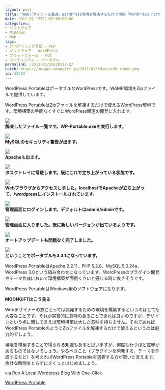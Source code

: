 ```yaml
---
layout: post
title: "Webデザイナーに最適。WordPress環境を解凍するだけで構築「WordPress Portable」"
date: 2012-01-17T21:00:00+09:00
categories:
- ソフトウェア
- Windows
- Web
tags: 
- プログラミング言語 - PHP
- ソフトウェア - WordPress
- プラットフォーム - GUI
- ユーティリティ - ポータブル
permalink: /2012/01/20120117-2/
catch: https://images.moongift.jp/2012/01/3dsearch5_thumb.png
id: 34333
---
```

WordPress PortableはポータブルなWordPressです。WAMP環境をZipファイルで提供しています。

  

WordPress PortableはZipファイルを解凍するだけで使えるWordPress環境です。環境構築の手間なくすぐにWordPress関連の開発に入れます。

  

[![](https://images.moongift.jp/2012/01/3dsearch1_thumb1.png)](https://images.moongift.jp/2012/01/3dsearch11.png)  
**解凍したファイル一覧です。WP-Portable.exeを実行します。**

  

[![](https://images.moongift.jp/2012/01/3dsearch2_thumb.png)](https://images.moongift.jp/2012/01/3dsearch2.png)  
**MySQLのセキュリティ警告が出ます。**

  

[![](https://images.moongift.jp/2012/01/3dsearch3_thumb1.png)](https://images.moongift.jp/2012/01/3dsearch31.png)  
**Apacheも出ます。**

  

[![](https://images.moongift.jp/2012/01/3dsearch4_thumb1.png)](https://images.moongift.jp/2012/01/3dsearch41.png)  
**タスクトレイに常駐します。既にこれで立ち上がっている状態です。**

  

[![](https://images.moongift.jp/2012/01/3dsearch5_thumb.png)](https://images.moongift.jp/2012/01/3dsearch5.png)  
**Webブラウザからアクセスしました。localhostでApacheが立ち上がって、/wordpressにインストールされています。**

  

[![](https://images.moongift.jp/2012/01/3dsearch6_thumb.png)](https://images.moongift.jp/2012/01/3dsearch6.png)  
**管理画面にログインします。デフォルトはadmin/adminです。**

  

[![](https://images.moongift.jp/2012/01/3dsearch7_thumb.png)](https://images.moongift.jp/2012/01/3dsearch7.png)  
**管理画面に入りました。既に新しいバージョンが出ているようです。**

  

[![](https://images.moongift.jp/2012/01/3dsearch8_thumb.png)](https://images.moongift.jp/2012/01/3dsearch8.png)  
**オートアップデートも問題なく完了しました。**

  

[![](https://images.moongift.jp/2012/01/3dsearch9_thumb.png)](https://images.moongift.jp/2012/01/3dsearch9.png)  
**ということでポータブルも3.3.1になっています。**

  

WordPress PortableはApache 2.2.11、PHP 5.2.8、MySQL 5.0.24a、WordPress 3.0という組み合わせになっています。WordPressのプラグイン開発やテーマ作成において環境構築が面倒くさいと感じる時に良さそうです。

  
<!--more-->  

WordPress PortableはWindows用のソフトウェアになります。

  
  
  

**MOONGIFTはこう見る**

  

Webデザイナーの方にとっては開発するための環境を構築するというのはとても大変なことです。それが実質的に意味のあることであれば良いのですが、デザインという点に関して言えば環境構築は大した意味を持ちません。それであればWordPress PortableのようにZipファイルを解凍するだけで使えるというのは魅力的でしょう。

  

環境を構築することで得られる知識もあると思いますが、何度も行うほど意味があるものではないでしょう。やるべきこと（プラグインを開発する、テーマを作成するなど）を考えればWordPress Portableを選択する方が賢いと言えます。余計な時間をとらずにさくっとはじめましょう。

  

via [Run A Local Wordpress Blog With One-Click](http://www.ghacks.net/2012/01/09/run-a-local-wordpress-blog-with-one-click/)

  

[WordPress Portable](http://wordpress-portable.webnode.com/)

